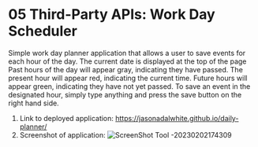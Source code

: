 
# 05 Third-Party APIs: Work Day Scheduler
Simple work day planner application that allows a user to save events for each hour of the day. 
The current date is displayed at the top of the page
Past hours of the day will appear gray, indicating they have passed. 
The present hour will appear red, indicating the current time.
Future hours will appear green, indicating they have not yet passed. 
To save an event in the designated hour, simply type anything and press the save button on the right hand side. 
1) Link to deployed application: https://jasonadalwhite.github.io/daily-planner/
2) Screenshot of application: ![ScreenShot Tool -20230202174309](https://user-images.githubusercontent.com/97865978/216466573-bd833e78-cdae-4c7f-a8dc-222fb6469aaf.png)

